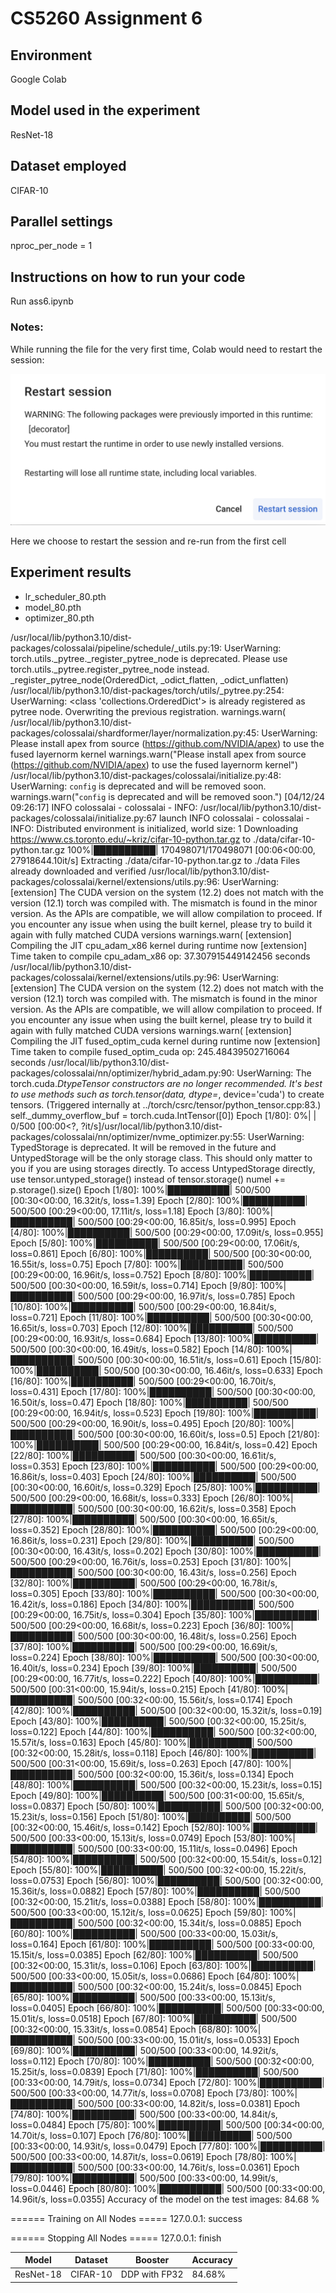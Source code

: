 # CS5260 Assignment 6

## Environment

Google Colab

## Model used in the experiment

ResNet-18

## Dataset employed

CIFAR-10

## Parallel settings

nproc_per_node = 1

## Instructions on how to run your code

Run ass6.ipynb

### Notes:

While running the file for the very first time, Colab would need to restart the session:

![1712919329966](image/README/1712919329966.png)

Here we choose to restart the session and re-run from the first cell

## Experiment results

* lr_scheduler_80.pth
* model_80.pth
* optimizer_80.pth


/usr/local/lib/python3.10/dist-packages/colossalai/pipeline/schedule/_utils.py:19: UserWarning: torch.utils._pytree._register_pytree_node is deprecated. Please use torch.utils._pytree.register_pytree_node instead.
  _register_pytree_node(OrderedDict, _odict_flatten, _odict_unflatten)
/usr/local/lib/python3.10/dist-packages/torch/utils/_pytree.py:254: UserWarning: <class 'collections.OrderedDict'> is already registered as pytree node. Overwriting the previous registration.
  warnings.warn(
/usr/local/lib/python3.10/dist-packages/colossalai/shardformer/layer/normalization.py:45: UserWarning: Please install apex from source (https://github.com/NVIDIA/apex) to use the fused layernorm kernel
  warnings.warn("Please install apex from source (https://github.com/NVIDIA/apex) to use the fused layernorm kernel")
/usr/local/lib/python3.10/dist-packages/colossalai/initialize.py:48: UserWarning: `config` is deprecated and will be removed soon.
  warnings.warn("`config` is deprecated and will be removed soon.")
[04/12/24 09:26:17] INFO     colossalai - colossalai - INFO:
    /usr/local/lib/python3.10/dist-packages/colossalai/initialize.py:67
    launch
    INFO     colossalai - colossalai - INFO: Distributed environment is initialized,
                             world size: 1
Downloading https://www.cs.toronto.edu/~kriz/cifar-10-python.tar.gz to ./data/cifar-10-python.tar.gz
100%|██████████| 170498071/170498071 [00:06<00:00, 27918644.10it/s]
Extracting ./data/cifar-10-python.tar.gz to ./data
Files already downloaded and verified
/usr/local/lib/python3.10/dist-packages/colossalai/kernel/extensions/utils.py:96: UserWarning: [extension] The CUDA version on the system (12.2) does not match with the version (12.1) torch was compiled with. The mismatch is found in the minor version. As the APIs are compatible, we will allow compilation to proceed. If you encounter any issue when using the built kernel, please try to build it again with fully matched CUDA versions
  warnings.warn(
[extension] Compiling the JIT cpu_adam_x86 kernel during runtime now
[extension] Time taken to compile cpu_adam_x86 op: 37.307915449142456 seconds
/usr/local/lib/python3.10/dist-packages/colossalai/kernel/extensions/utils.py:96: UserWarning: [extension] The CUDA version on the system (12.2) does not match with the version (12.1) torch was compiled with. The mismatch is found in the minor version. As the APIs are compatible, we will allow compilation to proceed. If you encounter any issue when using the built kernel, please try to build it again with fully matched CUDA versions
  warnings.warn(
[extension] Compiling the JIT fused_optim_cuda kernel during runtime now
[extension] Time taken to compile fused_optim_cuda op: 245.48439502716064 seconds
/usr/local/lib/python3.10/dist-packages/colossalai/nn/optimizer/hybrid_adam.py:90: UserWarning: The torch.cuda.*DtypeTensor constructors are no longer recommended. It's best to use methods such as torch.tensor(data, dtype=*, device='cuda') to create tensors. (Triggered internally at ../torch/csrc/tensor/python_tensor.cpp:83.)
  self._dummy_overflow_buf = torch.cuda.IntTensor([0])
Epoch [1/80]:   0%|          | 0/500 [00:00<?, ?it/s]/usr/local/lib/python3.10/dist-packages/colossalai/nn/optimizer/nvme_optimizer.py:55: UserWarning: TypedStorage is deprecated. It will be removed in the future and UntypedStorage will be the only storage class. This should only matter to you if you are using storages directly.  To access UntypedStorage directly, use tensor.untyped_storage() instead of tensor.storage()
  numel += p.storage().size()
Epoch [1/80]: 100%|██████████| 500/500 [00:30<00:00, 16.32it/s, loss=1.39]
Epoch [2/80]: 100%|██████████| 500/500 [00:29<00:00, 17.11it/s, loss=1.18]
Epoch [3/80]: 100%|██████████| 500/500 [00:29<00:00, 16.85it/s, loss=0.995]
Epoch [4/80]: 100%|██████████| 500/500 [00:29<00:00, 17.09it/s, loss=0.955]
Epoch [5/80]: 100%|██████████| 500/500 [00:29<00:00, 17.06it/s, loss=0.861]
Epoch [6/80]: 100%|██████████| 500/500 [00:30<00:00, 16.55it/s, loss=0.75]
Epoch [7/80]: 100%|██████████| 500/500 [00:29<00:00, 16.96it/s, loss=0.752]
Epoch [8/80]: 100%|██████████| 500/500 [00:30<00:00, 16.59it/s, loss=0.714]
Epoch [9/80]: 100%|██████████| 500/500 [00:29<00:00, 16.97it/s, loss=0.785]
Epoch [10/80]: 100%|██████████| 500/500 [00:29<00:00, 16.84it/s, loss=0.721]
Epoch [11/80]: 100%|██████████| 500/500 [00:30<00:00, 16.65it/s, loss=0.703]
Epoch [12/80]: 100%|██████████| 500/500 [00:29<00:00, 16.93it/s, loss=0.684]
Epoch [13/80]: 100%|██████████| 500/500 [00:30<00:00, 16.49it/s, loss=0.582]
Epoch [14/80]: 100%|██████████| 500/500 [00:30<00:00, 16.51it/s, loss=0.61]
Epoch [15/80]: 100%|██████████| 500/500 [00:30<00:00, 16.46it/s, loss=0.633]
Epoch [16/80]: 100%|██████████| 500/500 [00:29<00:00, 16.70it/s, loss=0.431]
Epoch [17/80]: 100%|██████████| 500/500 [00:30<00:00, 16.50it/s, loss=0.47]
Epoch [18/80]: 100%|██████████| 500/500 [00:29<00:00, 16.94it/s, loss=0.523]
Epoch [19/80]: 100%|██████████| 500/500 [00:29<00:00, 16.90it/s, loss=0.495]
Epoch [20/80]: 100%|██████████| 500/500 [00:30<00:00, 16.60it/s, loss=0.5]
Epoch [21/80]: 100%|██████████| 500/500 [00:29<00:00, 16.84it/s, loss=0.42]
Epoch [22/80]: 100%|██████████| 500/500 [00:30<00:00, 16.61it/s, loss=0.353]
Epoch [23/80]: 100%|██████████| 500/500 [00:29<00:00, 16.86it/s, loss=0.403]
Epoch [24/80]: 100%|██████████| 500/500 [00:30<00:00, 16.60it/s, loss=0.329]
Epoch [25/80]: 100%|██████████| 500/500 [00:29<00:00, 16.68it/s, loss=0.333]
Epoch [26/80]: 100%|██████████| 500/500 [00:30<00:00, 16.62it/s, loss=0.358]
Epoch [27/80]: 100%|██████████| 500/500 [00:30<00:00, 16.65it/s, loss=0.352]
Epoch [28/80]: 100%|██████████| 500/500 [00:29<00:00, 16.86it/s, loss=0.231]
Epoch [29/80]: 100%|██████████| 500/500 [00:30<00:00, 16.43it/s, loss=0.202]
Epoch [30/80]: 100%|██████████| 500/500 [00:29<00:00, 16.76it/s, loss=0.253]
Epoch [31/80]: 100%|██████████| 500/500 [00:30<00:00, 16.43it/s, loss=0.256]
Epoch [32/80]: 100%|██████████| 500/500 [00:29<00:00, 16.78it/s, loss=0.305]
Epoch [33/80]: 100%|██████████| 500/500 [00:30<00:00, 16.42it/s, loss=0.186]
Epoch [34/80]: 100%|██████████| 500/500 [00:29<00:00, 16.75it/s, loss=0.304]
Epoch [35/80]: 100%|██████████| 500/500 [00:29<00:00, 16.68it/s, loss=0.223]
Epoch [36/80]: 100%|██████████| 500/500 [00:30<00:00, 16.48it/s, loss=0.256]
Epoch [37/80]: 100%|██████████| 500/500 [00:29<00:00, 16.69it/s, loss=0.224]
Epoch [38/80]: 100%|██████████| 500/500 [00:30<00:00, 16.40it/s, loss=0.234]
Epoch [39/80]: 100%|██████████| 500/500 [00:29<00:00, 16.77it/s, loss=0.222]
Epoch [40/80]: 100%|██████████| 500/500 [00:31<00:00, 15.94it/s, loss=0.215]
Epoch [41/80]: 100%|██████████| 500/500 [00:32<00:00, 15.56it/s, loss=0.174]
Epoch [42/80]: 100%|██████████| 500/500 [00:32<00:00, 15.32it/s, loss=0.19]
Epoch [43/80]: 100%|██████████| 500/500 [00:32<00:00, 15.25it/s, loss=0.122]
Epoch [44/80]: 100%|██████████| 500/500 [00:32<00:00, 15.57it/s, loss=0.163]
Epoch [45/80]: 100%|██████████| 500/500 [00:32<00:00, 15.28it/s, loss=0.118]
Epoch [46/80]: 100%|██████████| 500/500 [00:31<00:00, 15.69it/s, loss=0.263]
Epoch [47/80]: 100%|██████████| 500/500 [00:32<00:00, 15.36it/s, loss=0.134]
Epoch [48/80]: 100%|██████████| 500/500 [00:32<00:00, 15.23it/s, loss=0.15]
Epoch [49/80]: 100%|██████████| 500/500 [00:31<00:00, 15.65it/s, loss=0.0837]
Epoch [50/80]: 100%|██████████| 500/500 [00:32<00:00, 15.23it/s, loss=0.156]
Epoch [51/80]: 100%|██████████| 500/500 [00:32<00:00, 15.46it/s, loss=0.142]
Epoch [52/80]: 100%|██████████| 500/500 [00:33<00:00, 15.13it/s, loss=0.0749]
Epoch [53/80]: 100%|██████████| 500/500 [00:33<00:00, 15.11it/s, loss=0.0496]
Epoch [54/80]: 100%|██████████| 500/500 [00:32<00:00, 15.54it/s, loss=0.12]
Epoch [55/80]: 100%|██████████| 500/500 [00:32<00:00, 15.22it/s, loss=0.0753]
Epoch [56/80]: 100%|██████████| 500/500 [00:32<00:00, 15.36it/s, loss=0.0882]
Epoch [57/80]: 100%|██████████| 500/500 [00:32<00:00, 15.21it/s, loss=0.0388]
Epoch [58/80]: 100%|██████████| 500/500 [00:33<00:00, 15.12it/s, loss=0.0625]
Epoch [59/80]: 100%|██████████| 500/500 [00:32<00:00, 15.34it/s, loss=0.0885]
Epoch [60/80]: 100%|██████████| 500/500 [00:33<00:00, 15.03it/s, loss=0.164]
Epoch [61/80]: 100%|██████████| 500/500 [00:33<00:00, 15.15it/s, loss=0.0385]
Epoch [62/80]: 100%|██████████| 500/500 [00:32<00:00, 15.31it/s, loss=0.106]
Epoch [63/80]: 100%|██████████| 500/500 [00:33<00:00, 15.05it/s, loss=0.0686]
Epoch [64/80]: 100%|██████████| 500/500 [00:32<00:00, 15.24it/s, loss=0.0845]
Epoch [65/80]: 100%|██████████| 500/500 [00:33<00:00, 15.13it/s, loss=0.0405]
Epoch [66/80]: 100%|██████████| 500/500 [00:33<00:00, 15.01it/s, loss=0.0518]
Epoch [67/80]: 100%|██████████| 500/500 [00:32<00:00, 15.33it/s, loss=0.0854]
Epoch [68/80]: 100%|██████████| 500/500 [00:33<00:00, 15.01it/s, loss=0.0533]
Epoch [69/80]: 100%|██████████| 500/500 [00:33<00:00, 14.92it/s, loss=0.112]
Epoch [70/80]: 100%|██████████| 500/500 [00:32<00:00, 15.25it/s, loss=0.0839]
Epoch [71/80]: 100%|██████████| 500/500 [00:33<00:00, 14.79it/s, loss=0.0734]
Epoch [72/80]: 100%|██████████| 500/500 [00:33<00:00, 14.77it/s, loss=0.0708]
Epoch [73/80]: 100%|██████████| 500/500 [00:33<00:00, 14.82it/s, loss=0.0381]
Epoch [74/80]: 100%|██████████| 500/500 [00:33<00:00, 14.84it/s, loss=0.0484]
Epoch [75/80]: 100%|██████████| 500/500 [00:34<00:00, 14.70it/s, loss=0.107]
Epoch [76/80]: 100%|██████████| 500/500 [00:33<00:00, 14.93it/s, loss=0.0479]
Epoch [77/80]: 100%|██████████| 500/500 [00:33<00:00, 14.87it/s, loss=0.0619]
Epoch [78/80]: 100%|██████████| 500/500 [00:33<00:00, 14.76it/s, loss=0.0361]
Epoch [79/80]: 100%|██████████| 500/500 [00:33<00:00, 14.99it/s, loss=0.0446]
Epoch [80/80]: 100%|██████████| 500/500 [00:33<00:00, 14.96it/s, loss=0.0355]
Accuracy of the model on the test images: 84.68 %

====== Training on All Nodes =====
127.0.0.1: success

====== Stopping All Nodes =====
127.0.0.1: finish

| Model     | Dataset  | Booster       | Accuracy |
| --------- | -------- | ------------- | -------- |
| ResNet-18 | CIFAR-10 | DDP with FP32 | 84.68%   |
